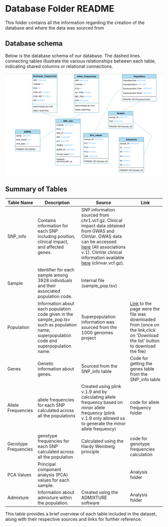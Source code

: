 # Database Folder README

This folder contains all the information regarding the creation of the database and where the data was sourced from 

## Database schema 

Below is the database schema of our database. 
The dashed lines connecting tables illustrate the various relationships between each table, indicating shared columns or relational connections. 

![Diagram](https://github.com/ml22826/Ubuntu/blob/main/Back_end/Database/Screenshot%20from%202024-02-25%2019-14-58.png)


## Summary of Tables
| Table Name         | Description                                                     | Source                                                                        | Link |
|--------------------|-----------------------------------------------------------------|-------------------------------------------------------------------------------|------|
| SNP_info           | Contains information for each SNP including position, clinical impact, and affected genes. | SNP information sourced from chr1.vcf.gz. Clinical impact data obtained from GWAS and ClinVar. GWAS data can be accessed [here](https://www.ebi.ac.uk/gwas/docs/file-downloads) (All associations v.1). ClinVar clinical information available [here](https://ftp.ncbi.nlm.nih.gov/pub/clinvar/vcf_GRCh38/) (clinvar.vcf.gz). |  |
| Sample             | Identifier for each sample among 3928 individuals and their associated population code. | Internal file (sample_pop.tsv)                                                                  |  |
| Population         | Information about each population code given in the sample_pop.tsv such as population name, superpopulation code and superpopulation name.| Superpopulation information was sourced from the 1000 genomes project                                                               | [Link](https://www.internationalgenome.org/data-portal/population?fbclid=IwAR0Jae3Fd1sjxgbyGcreNx2jLHzMaDihhKSFnY5OGVzZq2NHq8Jkfct1Tkk) to the page were the file was downloaded from (once on the link,click on 'Download the list' button to download the file)  |
| Genes              | Genetic information about genes.                                 | Sourced from the SNP_info table                                   |Code for getting the genes table from the SNP_info table|
| Allele Frequencies| allele frequencies for each SNP calculated across all the populations |Created using plink v.1.9 and by calculating allele frequency based on minor allele frequency (plink v.1.9 only allowed us to generate the minor allele frequency) |code for allele frequency folder |
| Genotype Frequencies | genotype frequencies for each SNP calculated across all the population | Calculated using the Hardy Weinberg principle                                                               | code for genotype frequencies calculation |
| PCA Values         | Principal component analysis (PCA) values for each sample.      |                                                     | Analysis folder|
| Admixture          | Information about admixture within the population.          | Created using the ADMIXTURE software | Analysis folder|


This table provides a brief overview of each table included in the dataset, along with their respective sources and links for further reference.

